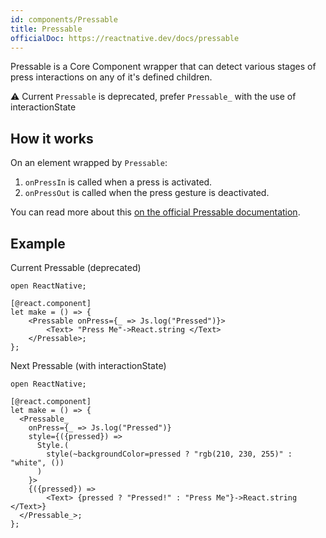 ```yaml
---
id: components/Pressable
title: Pressable
officialDoc: https://reactnative.dev/docs/pressable
---
```


Pressable is a Core Component wrapper that can detect various stages of press interactions on any of it's defined children.

⚠️ Current `Pressable` is deprecated, prefer `Pressable_` with the use of interactionState

## How it works

On an element wrapped by `Pressable`:

1. `onPressIn` is called when a press is activated.
2. `onPressOut` is called when the press gesture is deactivated.

You can read more about this [on the official Pressable documentation](https://reactnative.dev/docs/pressable).

## Example

Current Pressable (deprecated)

```reason
open ReactNative;

[@react.component]
let make = () => {
    <Pressable onPress={_ => Js.log("Pressed")}>
        <Text> "Press Me"->React.string </Text>
    </Pressable>;
};
```

Next Pressable (with interactionState)

```reason
open ReactNative;

[@react.component]
let make = () => {
  <Pressable_
    onPress={_ => Js.log("Pressed")}
    style={({pressed}) =>
      Style.(
        style(~backgroundColor=pressed ? "rgb(210, 230, 255)" : "white", ())
      )
    }>
    {({pressed}) =>
        <Text> {pressed ? "Pressed!" : "Press Me"}->React.string </Text>}
  </Pressable_>;
};
```
